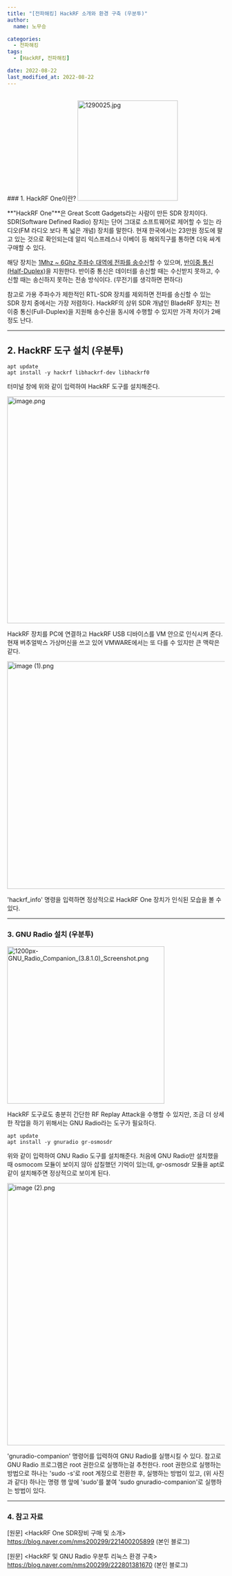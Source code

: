 ```yaml
---
title: "[전파해킹] HackRF 소개와 환경 구축 (우분투)"
author:
  name: 노무승

categories:
  - 전파해킹
tags:
  - [HackRF, 전파해킹] 

date: 2022-08-22
last_modified_at: 2022-08-22
---
```

<br>
### 1. HackRF One이란?

<img src="https://user-images.githubusercontent.com/12112214/185939994-f2e0eba6-b11f-4cf3-952d-da58fb9a24d0.jpg" title="" alt="1290025.jpg" width="232">

 **"HackRF One"**은 Great Scott Gadgets라는 사람이 만든 SDR 장치이다. SDR(Software Defined Radio) 장치는 단어 그대로 소프트웨어로 제어할 수 있는 라디오(FM 라디오 보다 폭 넓은 개념) 장치를 말한다. 현재 한국에서는 23만원 정도에 팔고 있는 것으로 확인되는데 알리 익스프레스나 이베이 등 해외직구를 통하면 더욱 싸게 구매할 수 있다.



 해당 장치는 <u>1Mhz ~ 6Ghz 주파수 대역에 전파를 송수신</u>할 수 있으며, <u>반이중 통신(Half-Duplex)</u>을 지원한다. 반이중 통신은 데이터를 송신할 때는 수신받지 못하고, 수신할 때는 송신하지 못하는 전송 방식이다. (무전기를 생각하면 편하다)



 참고로 가용 주파수가 제한적인 RTL-SDR 장치를 제외하면 전파를 송신할 수 있는 SDR 장치 중에서는 가장 저렴하다. HackRF의 상위 SDR 개념인 BladeRF 장치는 전이중 통신(Full-Duplex)을 지원해 송수신을 동시에 수행할 수 있지만 가격 차이가 2배 정도 난다.



---

## 2. HackRF 도구 설치 (우분투)

```
apt update
apt install -y hackrf libhackrf-dev libhackrf0
```

 터미널 창에 위와 같이 입력하여 HackRF 도구를 설치해준다.



<img title="" src="https://user-images.githubusercontent.com/12112214/185940072-fa0bc817-aed1-467f-9db0-0dffcd515218.png" alt="image.png" width="525">

 HackRF 장치를 PC에 연결하고 HackRF USB 디바이스를 VM 안으로 인식시켜 준다. 현재 버추얼박스 가상머신을 쓰고 있어 VMWARE에서는 또 다를 수 있지만 큰 맥락은 같다.



<img src="https://user-images.githubusercontent.com/12112214/185940138-7445d8b9-be1c-44e0-813e-53f45caeeafa.png" title="" alt="image (1).png" width="527">

 'hackrf_info' 명령을 입력하면 정상적으로 HackRF One 장치가 인식된 모습을 볼 수 있다.



---

### 3. GNU Radio 설치 (우분투)

<img title="" src="https://user-images.githubusercontent.com/12112214/185940215-0506ae4a-407e-446d-827b-6c6126f2b140.png" alt="1200px-GNU_Radio_Companion_(3.8.1.0)_Screenshot.png" width="364">

 HackRF 도구로도 충분히 간단한 RF Replay Attack을 수행할 수 있지만, 조금 더 상세한 작업을 하기 위해서는 GNU Radio라는 도구가 필요하다.



```
apt update
apt install -y gnuradio gr-osmosdr
```

위와 같이 입력하여 GNU Radio 도구를 설치해준다. 처음에 GNU Radio만 설치했을 때 osmocom 모듈이 보이지 않아 삽질했던 기억이 있는데, gr-osmosdr 모듈을 apt로 같이 설치해주면 정상적으로 보이게 된다.



<img title="" src="https://user-images.githubusercontent.com/12112214/185940296-ba29a5e9-8282-4944-9441-926997f43883.png" alt="image (2).png" width="607">

 'gnuradio-companion' 명령어를 입력하여 GNU Radio를 실행시킬 수 있다. 참고로 GNU Radio 프로그램은 root 권한으로 실행하는걸 추천한다. root 권한으로 실행하는 방법으로 하나는 'sudo -s'로 root 계정으로 전환한 후, 실행하는 방법이 있고, (위 사진과 같다) 하나는 명령 행 앞에 'sudo'를 붙여 'sudo gnuradio-companion'로 실행하는 방법이 있다.



---

### 4. 참고 자료

[원문] <HackRF One SDR장비 구매 및 소개>
https://blog.naver.com/nms200299/221400205899 (본인 블로그)



[원문] <HackRF 및 GNU Radio 우분투 리눅스 환경 구축> https://blog.naver.com/nms200299/222801381670 (본인 블로그)

